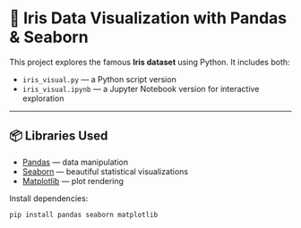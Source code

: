 # 🌸 Iris Data Visualization with Pandas & Seaborn

This project explores the famous **Iris dataset** using Python. It includes both:

- `iris_visual.py` — a Python script version
- `iris_visual.ipynb` — a Jupyter Notebook version for interactive exploration

---

## 📦 Libraries Used

- [Pandas](https://pandas.pydata.org/) — data manipulation
- [Seaborn](https://seaborn.pydata.org/) — beautiful statistical visualizations
- [Matplotlib](https://matplotlib.org/) — plot rendering

Install dependencies:

```bash
pip install pandas seaborn matplotlib
